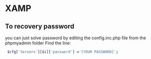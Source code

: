 # XAMP

## To recovery password
you can just solve password by editing the config.inc.php file from the phpmyadmin folder
Find the line:
```bash
 $cfg['Servers'][$i]['password'] ='[YOUR PASSWORD]';
```